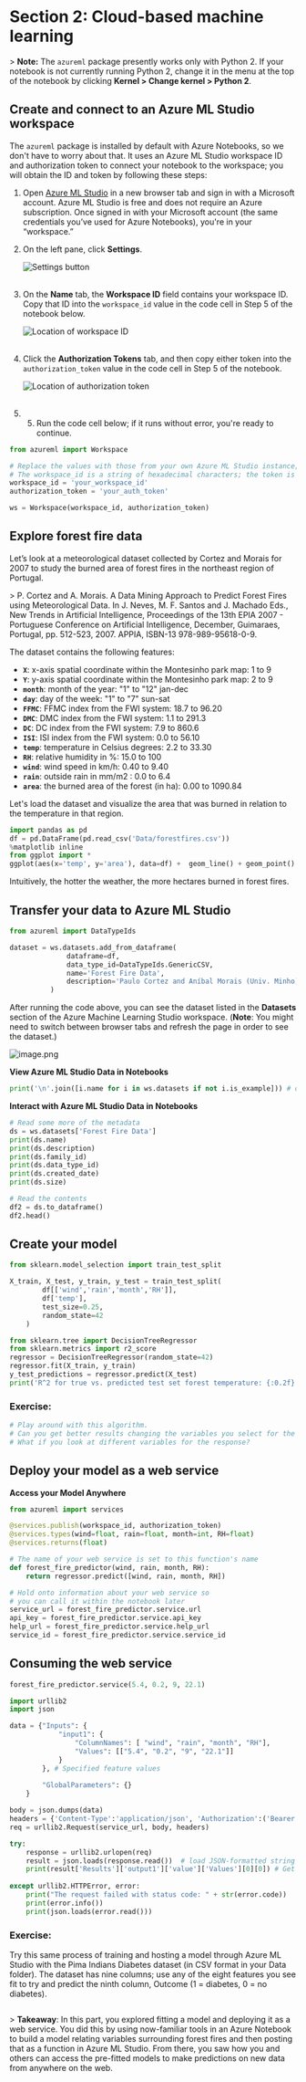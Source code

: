 
# Section 2: Cloud-based machine learning

&gt; <font>**Note:**</font> The `azureml` package presently works only with Python 2. If your notebook is not currently running Python 2, change it in the menu at the top of the notebook by clicking **Kernel &gt; Change kernel &gt; Python 2**.

## Create and connect to an Azure ML Studio workspace

The `azureml` package is installed by default with Azure Notebooks, so we don't have to worry about that. It uses an Azure ML Studio workspace ID and authorization token to connect your notebook to the workspace; you will obtain the ID and token by following these steps:

1. Open [Azure ML Studio](https://studio.azureml.net) in a new browser tab and sign in with a Microsoft account. Azure ML Studio is free and does not require an Azure subscription. Once signed in with your Microsoft account (the same credentials you’ve used for Azure Notebooks), you're in your “workspace.”

2. On the left pane, click **Settings**.

    ![Settings button](https://github.com/Microsoft/AzureNotebooks/blob/master/Samples/images/azure-ml-studio-settings.png?raw=true)<br><br>

3. On the **Name** tab, the **Workspace ID** field contains your workspace ID. Copy that ID into the `workspace_id` value in the code cell in Step 5 of the notebook below.

    ![Location of workspace ID](https://github.com/Microsoft/AzureNotebooks/blob/master/Samples/images/azure-ml-studio-workspace-id.png?raw=true)<br><br>

4. Click the **Authorization Tokens** tab, and then copy either token into the `authorization_token` value in the code cell in Step 5 of the notebook.

    ![Location of authorization token](https://github.com/Microsoft/AzureNotebooks/blob/master/Samples/images/azure-ml-studio-tokens.png?raw=true)<br><br>

5. 5.	Run the code cell below; if it runs without error, you're ready to continue.


```python
from azureml import Workspace

# Replace the values with those from your own Azure ML Studio instance; see Prerequisites
# The workspace_id is a string of hexadecimal characters; the token is a long string of random characters.
workspace_id = 'your_workspace_id'
authorization_token = 'your_auth_token'

ws = Workspace(workspace_id, authorization_token)
```

## Explore forest fire data

Let’s look at a meteorological dataset collected by Cortez and Morais for 2007 to study the burned area of forest fires in the northeast region of Portugal.

&gt; P. Cortez and A. Morais. A Data Mining Approach to Predict Forest Fires using Meteorological Data. 
  In J. Neves, M. F. Santos and J. Machado Eds., New Trends in Artificial Intelligence, 
  Proceedings of the 13th EPIA 2007 - Portuguese Conference on Artificial Intelligence, December, 
  Guimaraes, Portugal, pp. 512-523, 2007. APPIA, ISBN-13 978-989-95618-0-9. 

The dataset contains the following features:

- **`X`**: x-axis spatial coordinate within the Montesinho park map: 1 to 9
- **`Y`**: y-axis spatial coordinate within the Montesinho park map: 2 to 9
- **`month`**: month of the year: "1" to "12" jan-dec
- **`day`**: day of the week: "1" to "7" sun-sat
- **`FFMC`**: FFMC index from the FWI system: 18.7 to 96.20
- **`DMC`**: DMC index from the FWI system: 1.1 to 291.3 
- **`DC`**: DC index from the FWI system: 7.9 to 860.6 
- **`ISI`**: ISI index from the FWI system: 0.0 to 56.10
- **`temp`**: temperature in Celsius degrees: 2.2 to 33.30
- **`RH`**: relative humidity in %: 15.0 to 100
- **`wind`**: wind speed in km/h: 0.40 to 9.40 
- **`rain`**: outside rain in mm/m2 : 0.0 to 6.4 
- **`area`**: the burned area of the forest (in ha): 0.00 to 1090.84 


Let's load the dataset and visualize the area that was burned in relation to the temperature in that region.


```python
import pandas as pd
df = pd.DataFrame(pd.read_csv('Data/forestfires.csv'))
%matplotlib inline
from ggplot import *
ggplot(aes(x='temp', y='area'), data=df) +  geom_line() + geom_point()
```

Intuitively, the hotter the weather, the more hectares burned in forest fires.

## Transfer your data to Azure ML Studio


```python
from azureml import DataTypeIds

dataset = ws.datasets.add_from_dataframe(
              dataframe=df,
              data_type_id=DataTypeIds.GenericCSV,
              name='Forest Fire Data',
              description='Paulo Cortez and Aníbal Morais (Univ. Minho) @ 2007'
          )
```

After running the code above, you can see the dataset listed in the **Datasets** section of the Azure Machine Learning Studio workspace. (**Note**: You might need to switch between browser tabs and refresh the page in order to see the dataset.)

![image.png](attachment:image.png)<br>

**View Azure ML Studio Data in Notebooks**


```python
print('\n'.join([i.name for i in ws.datasets if not i.is_example])) # only list user-created datasets
```

**Interact with Azure ML Studio Data in Notebooks**


```python
# Read some more of the metadata
ds = ws.datasets['Forest Fire Data']
print(ds.name)
print(ds.description)
print(ds.family_id)
print(ds.data_type_id)
print(ds.created_date)
print(ds.size)

# Read the contents
df2 = ds.to_dataframe()
df2.head()
```

## Create your model


```python
from sklearn.model_selection import train_test_split

X_train, X_test, y_train, y_test = train_test_split(
        df[['wind','rain','month','RH']],
        df['temp'],
        test_size=0.25,
        random_state=42
    )
```


```python
from sklearn.tree import DecisionTreeRegressor
from sklearn.metrics import r2_score
regressor = DecisionTreeRegressor(random_state=42)
regressor.fit(X_train, y_train)
y_test_predictions = regressor.predict(X_test)
print('R^2 for true vs. predicted test set forest temperature: {:0.2f}'.format(r2_score(y_test, y_test_predictions)))
```

### Exercise:


```python
# Play around with this algorithm. 
# Can you get better results changing the variables you select for the training and test data?
# What if you look at different variables for the response?

```

## Deploy your model as a web service

**Access your Model Anywhere**


```python
from azureml import services

@services.publish(workspace_id, authorization_token)
@services.types(wind=float, rain=float, month=int, RH=float)
@services.returns(float)

# The name of your web service is set to this function's name
def forest_fire_predictor(wind, rain, month, RH):
    return regressor.predict([wind, rain, month, RH])

# Hold onto information about your web service so 
# you can call it within the notebook later
service_url = forest_fire_predictor.service.url 
api_key = forest_fire_predictor.service.api_key
help_url = forest_fire_predictor.service.help_url
service_id = forest_fire_predictor.service.service_id
```

## Consuming the web service


```python
forest_fire_predictor.service(5.4, 0.2, 9, 22.1)
```


```python
import urllib2
import json

data = {"Inputs": { 
            "input1": {
                "ColumnNames": [ "wind", "rain", "month", "RH"],
                "Values": [["5.4", "0.2", "9", "22.1"]] 
            }
        }, # Specified feature values
        
        "GlobalParameters": {}
    }

body = json.dumps(data)
headers = {'Content-Type':'application/json', 'Authorization':('Bearer '+ api_key)}
req = urllib2.Request(service_url, body, headers) 

try:
    response = urllib2.urlopen(req)
    result = json.loads(response.read())  # load JSON-formatted string response as dictionary
    print(result['Results']['output1']['value']['Values'][0][0]) # Get the returned prediction
    
except urllib2.HTTPError, error:
    print("The request failed with status code: " + str(error.code))
    print(error.info())
    print(json.loads(error.read()))         
```

### Exercise:

Try this same process of training and hosting a model through Azure ML Studio with the Pima Indians Diabetes dataset (in CSV format in your Data folder). The dataset has nine columns; use any of the eight features you see fit to try and predict the ninth column, Outcome (1 = diabetes, 0 = no diabetes).


```python

```

&gt; **Takeaway**: In this part, you explored fitting a model and deploying it as a web service. You did this by using now-familiar tools in an Azure Notebook to build a model relating variables surrounding forest fires and then posting that as a function in Azure ML Studio. From there, you saw how you and others can access the pre-fitted models to make predictions on new data from anywhere on the web.
